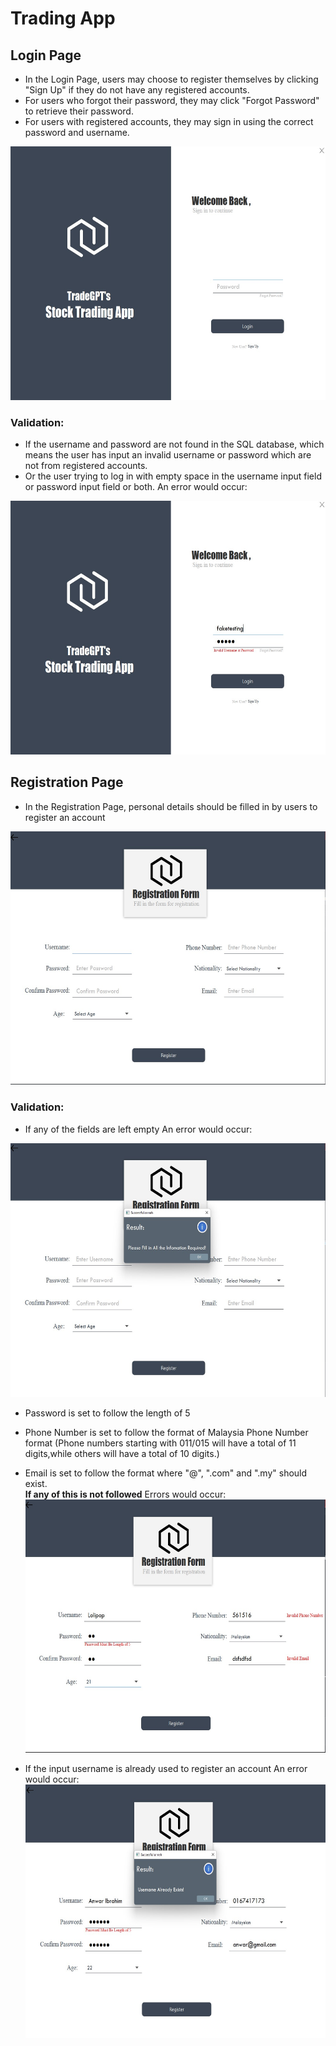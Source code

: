 # Trading App
## Login Page
- In the Login Page, users may choose to register themselves by clicking "Sign Up" if they do not have any registered accounts.
- For users who forgot their password, they may click "Forgot Password" to retrieve their password.
- For users with registered accounts, they may sign in using the correct password and username.

<img src="Image/LoginPage.jpg" width="600" height="405.79" />

### Validation:
- If the username and password are not found in the SQL database, which means the user has input an invalid username or password which are not from registered accounts.
- Or the user trying to log in with empty space in the username input field or password input field or both.
An error would occur:
<img src="Image/LoginPageInvalid.jpg" width="600" height="405.79" />

## Registration Page
- In the Registration Page, personal details should be filled in by users to register an account
<img src="Image/RegistrationPage.jpg" width="600" height="405.79" />

### Validation:
- If any of the fields are left empty 
An error would occur:
<img src="Image/RegistrationPageEmptyInvalid.jpg" width="600" height="405.79" />

- Password is set to follow the length of 5
- Phone Number is set to follow the format of Malaysia Phone Number format (Phone numbers starting with 011/015 will have a total of 11 digits,while others will have a total of 10 digits.)
- Email is set to follow the format where "@", ".com" and ".my" should exist.
  <br>
  **If any of this is not followed**
  Errors would occur:
  <img src="Image/RegistrationPageAllInvalid.jpg" width="600" height="405.79" />

- If the input username is already used to register an account
  An error would occur:
  <img src="Image/RegistrationPageUsedUsername.jpg" width="600" height="405.79" />
  
### 

